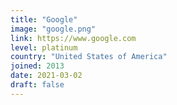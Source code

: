 ```yaml
---
title: "Google"
image: "google.png"
link: https://www.google.com
level: platinum
country: "United States of America"
joined: 2013
date: 2021-03-02
draft: false
---
```

